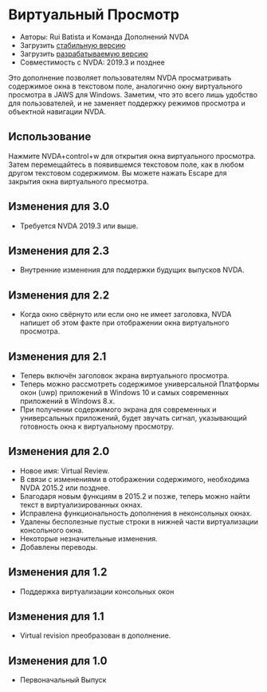 # Виртуальный Просмотр

* Авторы: Rui Batista и Команда Дополнений NVDA
* Загрузить [стабильную версию][1]
* Загрузить [разрабатываемую версию][2]
* Совместимость с NVDA: 2019.3 и позднее

Это дополнение позволяет пользователям NVDA просматривать содержимое окна в текстовом поле, аналогично окну виртуального просмотра в JAWS для Windows.
Заметим, что это всего лишь удобство для пользователей, и не заменяет поддержку режимов просмотра и объектной навигации NVDA.

## Использование ##

Нажмите NVDA+control+w для открытия окна виртуального просмотра.
Затем перемещайтесь в появившемся текстовом поле, как в любом другом текстовом содержимом.
Вы можете нажать Escape для закрытия окна виртуального пресмотра.

## Изменения для 3.0

* Требуется NVDA 2019.3 или выше.

## Изменения для 2.3

* Внутренние изменения для поддержки будущих выпусков NVDA.

## Изменения для 2.2

* Когда окно свёрнуто или если оно не имеет заголовка, NVDA напишет об этом факте при отображении окна виртуального просмотра.

## Изменения для 2.1

* Теперь включён заголовок экрана виртуального просмотра.
* Теперь можно рассмотреть содержимое универсальной Платформы окон (uwp) приложений в Windows 10 и самых современных приложений в Windows 8.x.
* При получении содержимого экрана для современных и универсальных приложений, будет  звучать сигнал, указывающий готовность окна к виртуальному просмотру.

## Изменения для 2.0

* Новое имя: Virtual Review.
* В связи с изменениями в отображении содержимого, необходима NVDA 2015.2 или позднее.
* Благодаря новым функциям в 2015.2 и позже, теперь можно найти текст в виртуализированных окнах.
* Исправлена функциональность дополнения в неконсольных окнах.
* Удалены бесполезные пустые строки в нижней части виртуализации консольного окна.
* Некоторые незначительные изменения.
* Добавлены переводы.

## Изменения для 1.2

* Поддержка виртуализации консольных окон

## Изменения для 1.1

* Virtual revision преобразован в дополнение.

## Изменения для 1.0

* Первоначальный Выпуск

[1]: http://addons.nvda-project.org/files/get.php?file=VR

[2]: http://addons.nvda-project.org/files/get.php?file=VR
